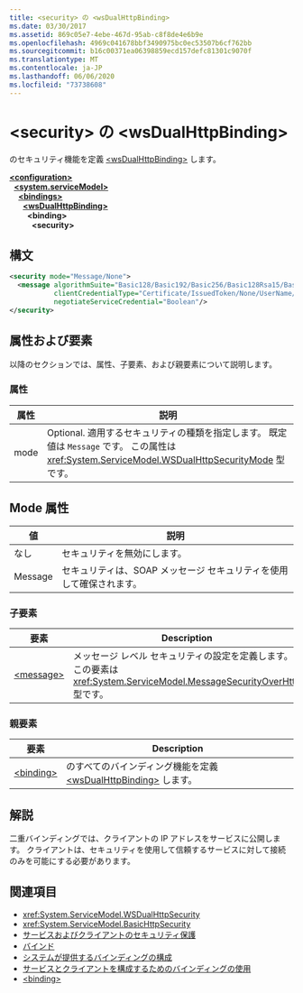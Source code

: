```yaml
---
title: <security> の <wsDualHttpBinding>
ms.date: 03/30/2017
ms.assetid: 869c05e7-4ebe-467d-95ab-c8f8de4e6b9e
ms.openlocfilehash: 4969c041678bbf3490975bc0ec53507b6cf762bb
ms.sourcegitcommit: b16c00371ea06398859ecd157defc81301c9070f
ms.translationtype: MT
ms.contentlocale: ja-JP
ms.lasthandoff: 06/06/2020
ms.locfileid: "73738608"
---
```

# <a name="security-of-wsdualhttpbinding"></a>\<security> の \<wsDualHttpBinding>
のセキュリティ機能を定義 [\<wsDualHttpBinding>](wsdualhttpbinding.md) します。  
  
[**\<configuration>**](../configuration-element.md)\
&nbsp;&nbsp;[**\<system.serviceModel>**](system-servicemodel.md)\
&nbsp;&nbsp;&nbsp;&nbsp;[**\<bindings>**](bindings.md)\
&nbsp;&nbsp;&nbsp;&nbsp;&nbsp;&nbsp;[**\<wsDualHttpBinding>**](wsdualhttpbinding.md)\
&nbsp;&nbsp;&nbsp;&nbsp;&nbsp;&nbsp;&nbsp;&nbsp;**\<binding>**\
&nbsp;&nbsp;&nbsp;&nbsp;&nbsp;&nbsp;&nbsp;&nbsp;&nbsp;&nbsp;**\<security>**  
  
## <a name="syntax"></a>構文  
  
```xml  
<security mode="Message/None">
  <message algorithmSuite="Basic128/Basic192/Basic256/Basic128Rsa15/Basic256Rsa15/TripleDes/TripleDesRsa15/Basic128Sha256/Basic192Sha256/TripleDesSha256/Basic128Sha256Rsa15/Basic192Sha256Rsa15/Basic256Sha256Rsa15/TripleDesSha256Rsa15"
           clientCredentialType="Certificate/IssuedToken/None/UserName/Windows"
           negotiateServiceCredential="Boolean"/>
</security>
```  
  
## <a name="attributes-and-elements"></a>属性および要素  
 以降のセクションでは、属性、子要素、および親要素について説明します。  
  
### <a name="attributes"></a>属性  
  
|属性|説明|  
|---------------|-----------------|  
|mode|Optional. 適用するセキュリティの種類を指定します。 既定値は `Message` です。 この属性は <xref:System.ServiceModel.WSDualHttpSecurityMode> 型です。|  
  
## <a name="mode-attribute"></a>Mode 属性  
  
|値|説明|  
|-----------|-----------------|  
|なし|セキュリティを無効にします。|  
|Message|セキュリティは、SOAP メッセージ セキュリティを使用して確保されます。|  
  
### <a name="child-elements"></a>子要素  
  
|要素|Description|  
|-------------|-----------------|  
|[\<message>](message-of-wsdualhttpbinding.md)|メッセージ レベル セキュリティの設定を定義します。 この要素は <xref:System.ServiceModel.MessageSecurityOverHttp> 型です。|  
  
### <a name="parent-elements"></a>親要素  
  
|要素|Description|  
|-------------|-----------------|  
|[\<binding>](bindings.md)|のすべてのバインディング機能を定義 [\<wsDualHttpBinding>](wsdualhttpbinding.md) します。|  
  
## <a name="remarks"></a>解説  
 二重バインディングでは、クライアントの IP アドレスをサービスに公開します。 クライアントは、セキュリティを使用して信頼するサービスに対して接続のみを可能にする必要があります。  
  
## <a name="see-also"></a>関連項目

- <xref:System.ServiceModel.WSDualHttpSecurity>
- <xref:System.ServiceModel.BasicHttpSecurity>
- [サービスおよびクライアントのセキュリティ保護](../../../wcf/feature-details/securing-services-and-clients.md)
- [バインド](../../../wcf/bindings.md)
- [システムが提供するバインディングの構成](../../../wcf/feature-details/configuring-system-provided-bindings.md)
- [サービスとクライアントを構成するためのバインディングの使用](../../../wcf/using-bindings-to-configure-services-and-clients.md)
- [\<binding>](bindings.md)
